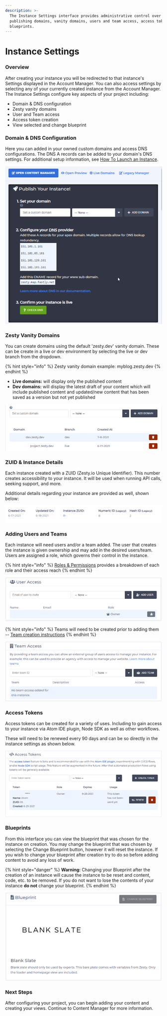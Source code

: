 ```yaml
---
description: >-
  The Instance Settings interface provides administrative control over
  publishing domains, vanity domains, users and team access, access tokens, and
  blueprints.
---
```


# Instance Settings

### Overview

After creating your instance you will be redirected to that instance's Settings displayed in the Account Manager. You can also access settings by selecting any of your currently created instance from the Account Manager. The Instance Settings configure key aspects of your project including:

* Domain & DNS configuration
* Zesty vanity domains
* User and Team access
* Access token creation
* View selected and change blueprint

### Domain & DNS Configuration

Here you can added in your owned custom domains and access DNS configurations. The DNS A records can be added to your domain's DNS settings. For additional setup information, see [How To Launch an Instance](../guides/how-to-launch-an-instance.md).

![](../.gitbook/assets/image%20%2883%29.png)

### Zesty Vanity Domains

You can create domains using the default 'zesty.dev' vanity domain. These can be create in a live or dev environment by selecting the live or dev branch from the dropdown.  

{% hint style="info" %}
Zesty vanity domain example: myblog.zesty.dev
{% endhint %}

* **Live domains:** will display only the published content
* **Dev domains:** will display the latest draft of your content which will include published content and updated/new content that has been saved as a version but not yet published

![Zesty live and dev vanity domains](../.gitbook/assets/image%20%28102%29.png)

### ZUID & Instance Details

Each instance created with a ZUID \(Zesty.io Unique Identifier\). This number creates accessibility to your instance. It will be used when running API calls, seeking support, and more. 

Additional details regarding your instance are provided as well, shown below: 

![Instance details located in Instance Settings](../.gitbook/assets/image%20%2881%29.png)

### Adding Users and Teams

Each instance will need users and/or a team added. The user that creates the instance is given ownership and may add in the desired users/team. Users are assigned a role, which governs their control in the instance. 

{% hint style="info" %}
[Roles & Permissions](../getting-started/roles-and-permissions.md#base-roles-types) provides a breakdown of each role and their access reach
{% endhint %}

![User invite and role selection ](../.gitbook/assets/image%20%2865%29.png)

{% hint style="info" %}
Teams will need to be created prior to adding them -- [Team creation instructions](../services/accounts-ui/teams.md#overview)
{% endhint %}

![Team invite](../.gitbook/assets/image%20%2868%29.png)

### Access Tokens

Access tokens can be created for a variety of uses. Including to gain access to your instance via Atom IDE plugin, Node SDK as well as other workflows. 

These will need to be renewed every 90 days and can be so directly in the instance settings as shown below.

![Access Token Creation](../.gitbook/assets/image%20%2895%29.png)

### Blueprints 

From this interface you can view the blueprint that was chosen for the instance on creation. You may change the blueprint that was chosen by selecting the Change Blueprint button, however it will reset the instance. If you wish to change your blueprint after creation try to do so before adding content to avoid any loss of work.

{% hint style="danger" %}
**Warning:** Changing your Blueprint after the creation of an instance will cause the instance to be reset and content, code, etc. to be removed. If you do not want to lose the contents of your instance **do not** change your blueprint.
{% endhint %}

![](../.gitbook/assets/image%20%2888%29.png)

### Next Steps

After configuring your project, you can begin adding your content and creating your views. Continue to Content Manager for more information.

